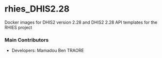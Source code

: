 # rhies_DHIS2.28
Docker images for DHIS2 version 2.28 and DHIS2 2.28 API templates for the RHIES project

### Main Contributors ###
* Developers: Mamadou Ben TRAORE
